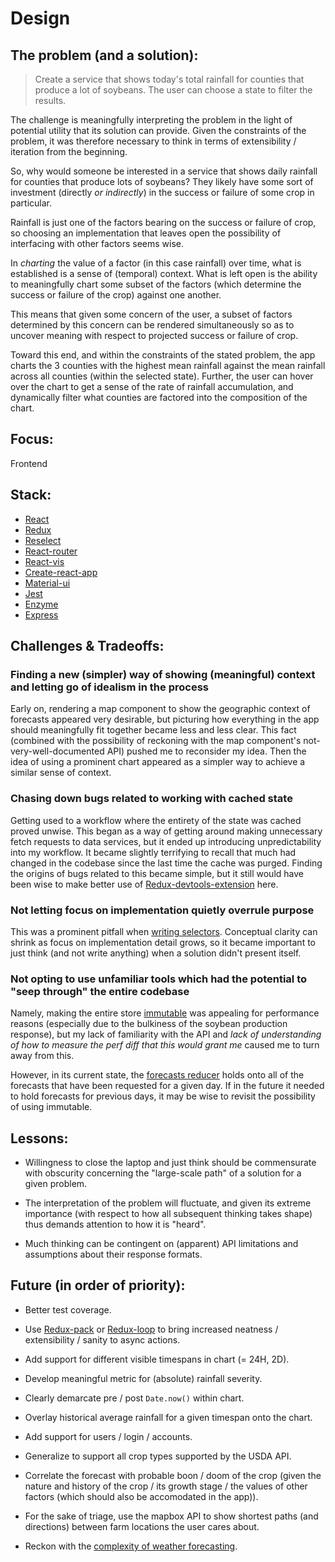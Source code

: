 # Design

## The problem (and a solution):
> Create a service that shows today's total rainfall for counties that produce a lot of soybeans. The user can choose a state to filter the results.

The challenge is meaningfully interpreting the problem in the light of potential utility that its solution can provide.
Given the constraints of the problem, it was therefore necessary to think in terms of extensibility / iteration from the beginning.

So, why would someone be interested in a service that shows daily rainfall for counties that produce lots of soybeans?
They likely have some sort of investment (directly _or indirectly_) in the success or failure of some crop in particular.

Rainfall is just one of the factors bearing on the success or failure of crop, so choosing an implementation that leaves open the possibility of
interfacing with other factors seems wise.

In _charting_ the value of a factor (in this case rainfall) over time, what is established is a sense of (temporal) context.
What is left open is the ability to meaningfully chart some subset of the factors (which determine the success or failure of the crop) against one another.

This means that given some concern of the user, a subset of factors determined by this concern can be rendered simultaneously so as to uncover meaning with respect to projected success or failure of crop.

Toward this end, and within the constraints of the stated problem, the app charts the 3 counties with the highest mean rainfall against the mean rainfall across all counties (within the selected state).
Further, the user can hover over the chart to get a sense of the rate of rainfall accumulation, and dynamically filter what counties are factored into the composition of the chart.

## Focus:
Frontend

## Stack:
* [React](https://github.com/facebook/react)
* [Redux](https://github.com/reactjs/redux)
* [Reselect](https://github.com/reactjs/reselect)
* [React-router](https://github.com/ReactTraining/react-router)
* [React-vis](https://github.com/uber/react-vis)
* [Create-react-app](https://github.com/facebookincubator/create-react-app)
* [Material-ui](https://github.com/callemall/material-ui)
* [Jest](https://github.com/facebook/jest)
* [Enzyme](https://github.com/airbnb/enzyme)
* [Express](https://github.com/expressjs/express)

## Challenges & Tradeoffs:
### Finding a new (simpler) way of showing (meaningful) context and letting go of idealism in the process
Early on, rendering a map component to show the geographic context of forecasts appeared very desirable, but picturing how everything in the app
should meaningfully fit together became less and less clear. This fact (combined with the possibility of reckoning with the map component's not-very-well-documented API)
pushed me to reconsider my idea. Then the idea of using a prominent chart appeared as a simpler way to achieve a similar sense of context.

### Chasing down bugs related to working with cached state
Getting used to a workflow where the entirety of the state was cached proved unwise. This began as a way of getting around making
unnecessary fetch requests to data services, but it ended up introducing unpredictability into my workflow.
It became slightly terrifying to recall that much had changed in the codebase since the last time the cache was purged.
Finding the origins of bugs related to this became simple, but it still would have been wise
to make better use of [Redux-devtools-extension](https://github.com/zalmoxisus/redux-devtools-extension) here.

### Not letting focus on implementation quietly overrule purpose
This was a prominent pitfall when [writing selectors](https://github.com/reactjs/reselect#creating-a-memoized-selector).
Conceptual clarity can shrink as focus on implementation detail grows, so it became important to just think (and not write anything)
when a solution didn't present itself.

### Not opting to use unfamiliar tools which had the potential to "seep through" the entire codebase
Namely, making the entire store [immutable](http://redux.js.org/docs/recipes/UsingImmutableJS.html) was appealing for performance reasons
(especially due to the bulkiness of the soybean production response), but my lack of familiarity with the API and _lack of understanding
of how to measure the perf diff that this would grant me_ caused me to turn away from this.

However, in its current state, the [forecasts reducer](https://github.com/nonnontrivial/yieldboon/blob/master/src/reducers/forecasts.js) holds onto
all of the forecasts that have been requested for a given day. If in the future it needed to hold forecasts for previous days, it may be wise
to revisit the possibility of using immutable.

## Lessons:
* Willingness to close the laptop and just think should be commensurate with obscurity concerning the "large-scale path" of a solution for a given problem.

* The interpretation of the problem will fluctuate, and given its extreme importance (with respect to how all subsequent thinking takes shape) thus demands attention to how it is "heard".

* Much thinking can be contingent on (apparent) API limitations and assumptions about their response formats.

## Future (in order of priority):
* Better test coverage.

* Use [Redux-pack](https://github.com/lelandrichardson/redux-pack) or [Redux-loop](https://github.com/redux-loop/redux-loop) to bring increased neatness / extensibility / sanity to async actions.

* Add support for different visible timespans in chart (= 24H, 2D).

* Develop meaningful metric for (absolute) rainfall severity.

* Clearly demarcate pre / post `Date.now()` within chart.

* Overlay historical average rainfall for a given timespan onto the chart.

* Add support for users / login / accounts.

* Generalize to support all crop types supported by the USDA API.

* Correlate the forecast with probable boon / doom of the crop (given the nature and history of the crop / its growth stage / the values of other factors (which should also be accomodated in the app)).

* For the sake of triage, use the mapbox API to show shortest paths (and directions) between farm locations the user cares about.

* Reckon with the [complexity of weather forecasting](http://www.sigecom.org/exchanges/volume_7/3/FORTNOW.pdf).
